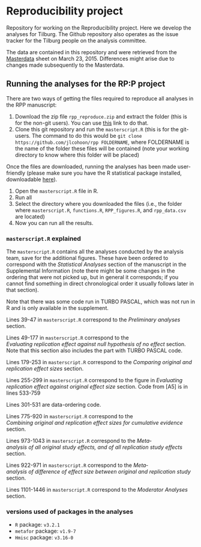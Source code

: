 # Reproducibility project
Repository for working on the Reproducibility project. Here we develop the analyses for Tilburg. The Github repository also operates as the issue tracker for the Tilburg people on the analysis committee.

The data are contained in this repository and were retrieved from the [Masterdata](https://docs.google.com/spreadsheets/d/10IXGYUvt9vb64FyXP2Wlf03X5lPo_AvhQOsNs6w84dk/edit#gid=0) sheet on March 23, 2015. Differences might arise due to changes made subsequently to the Masterdata.

## Running the analyses for the RP:P project
There are two ways of getting the files required to reproduce all analyses in the RPP manuscript:

1. Download the zip file `rpp_reproduce.zip` and extract the folder (this is for the non-git users). You can use [this](https://github.com/jlcohoon/rpp/raw/master/rpp_reproduce.zip) link to do that.
2. Clone this git repository and run the `masterscript.R` (this is for the git-users. The command to do this would be `git clone https://github.com/jlcohoon/rpp FOLDERNAME`, where FOLDERNAME is the name of the folder these files will be contained (note your working directory to know where this folder will be placed)

Once the files are downloaded, running the analyses has been made user-friendly (please make sure you have the R statistical package installed, downloadable [here](https://cran.r-project.org/)).

1. Open the `masterscript.R` file in R.
2. Run all
3. Select the directory where you downloaded the files (i.e., the folder where `masterscript.R`, `functions.R`, `RPP_figures.R`, and `rpp_data.csv` are located)
4. Now you can run all the results.

### `masterscript.R` explained
The `masterscript.R` contains all the analyses conducted by the analysis team, save for the additional figures. These have been ordered to correspond with the *Statistical Analyses* section of the manuscript in the Supplemental Information (note there might be some changes in the ordering that were not picked up, but in general it corresponds; if you cannot find something in direct chronological order it usually follows later in that section). 

Note that there was some code run in TURBO PASCAL, which was not run in R and is only available in the supplement.

Lines 39-47 in `masterscript.R` correspond to the *Preliminary analyses* section.

Lines 49-177 in `masterscript.R` correspond to the *Evaluating replication effect against null hypothesis of no effect* section. Note that this section also includes the part with TURBO PASCAL code.

Lines 179-253 in `masterscript.R` correspond to the *Comparing original and replication effect sizes* section.

Lines 255-299 in `masterscript.R` correspond to the figure in *Evaluating replication effect against original effect size* section. Code from [A5] is in lines 533-759

Lines 301-531 are data-ordering code.

Lines 775-920 in `masterscript.R` correspond to the *Combining original and replication effect sizes for cumulative evidence​* section.

Lines 973-1043 in `masterscript.R` correspond to the *Meta­analysis of all original study effects, and of all replication study effects* section.

Lines 922-971 in `masterscript.R` correspond to the *Meta­analysis of difference of effect size between original and replication study* section.

Lines 1101-1446 in `masterscript.R` correspond to the *Moderator Analyses* section.

### versions used of packages in the analyses
- `R` package: `v3.2.1`
- `metafor` package: `v1.9-7`
- `Hmisc` package: `v3.16-0` 
